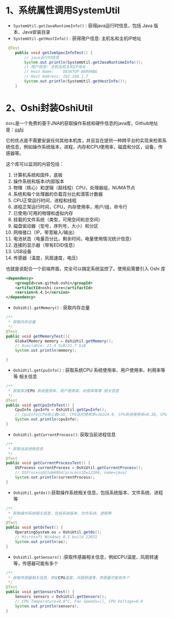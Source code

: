 # 1、系统属性调用SystemUtil

- `SystemUtil.getJavaRuntimeInfo()` : 获得java运行时信息，包括 Java 版本、Java安装目录
- `SystemUtil.getHostInfo()` : 获得用户信息: 主机名和主机IP地址

```java
 @Test
    public void getJvmSpecInfoTest() {
        // java运行时信息
        System.out.println(SystemUtil.getJavaRuntimeInfo());
        // 用户信息: 主机名和主机IP地址
        // Host Name:    DESKTOP-BKR9RBG
        // Host Address: 192.168.1.7
        System.out.println(SystemUtil.getHostInfo());
    }
```





# 2、Oshi封装OshiUtil

`Oshi`是一个免费的基于JNA的获取操作系统和硬件信息的java库，Github地址是：[oshi](https://github.com/oshi/oshi)

它的优点是不需要安装任何其他本机库，并且旨在提供一种跨平台的实现来检索系统信息，例如操作系统版本，进程，内存和CPU使用率，磁盘和分区，设备，传感器等。

这个库可以监测的内容包括：

1. 计算机系统和固件，底板
2. 操作系统和版本/内部版本
3. 物理（核心）和逻辑（超线程）CPU，处理器组，NUMA节点
4. 系统和每个处理器的负载百分比和滴答计数器
5. CPU正常运行时间，进程和线程
6. 进程正常运行时间，CPU，内存使用率，用户/组，命令行
7. 已使用/可用的物理和虚拟内存
8. 挂载的文件系统（类型，可用空间和总空间）
9. 磁盘驱动器（型号，序列号，大小）和分区
10. 网络接口（IP，带宽输入/输出）
11. 电池状态（电量百分比，剩余时间，电量使用情况统计信息）
12. 连接的显示器（带有EDID信息）
13. USB设备
14. 传感器（温度，风扇速度，电压）

也就是说配合一个前端界面，完全可以搞定系统监控了。使用前需要引入 Oshi 库

```xml
<dependency>
	<groupId>com.github.oshi</groupId>
	<artifactId>oshi-core</artifactId>
	<version>6.4.1</version>
</dependency>
```



- `OshiUtil.getMemory()` : 获取内存总量

```java
/**
 * 获取内存总量
 */
@Test
public void getMemoryTest(){
    GlobalMemory memory = OshiUtil.getMemory();
    // Available: 21.4 GiB/31.7 GiB
    System.out.println(memory);

}
```

- `OshiUtil.getCpuInfo()` : 获取系统CPU 系统使用率、用户使用率、利用率等等 相关信息

```java
/**
 * 获取系统CPU 系统使用率、用户使用率、利用率等等 相关信息
 */
@Test
public void getCpuInfoTest() {
    CpuInfo cpuInfo = OshiUtil.getCpuInfo();
    // CpuInfo{CPU核心数=16, CPU总的使用率=16324.0, CPU系统使用率=0.38, CPU用户使用率=0.57, CPU当前等待率=0.0, CPU当前空闲率=98.96, CPU利用率=1.04, CPU型号信息='13th Gen Intel(R) Core(TM) i5-13490F
    System.out.println(cpuInfo);
}
```

- `OshiUtil.getCurrentProcess()`: 获取当前进程信息

```java
/**
 * 获取当前进程信息
 */
@Test
public void getCurrentProcessTest() {
    OSProcess currentProcess = OshiUtil.getCurrentProcess();
    // OSProcess@21de60b4[processID=12284, name=java]
    System.out.println(currentProcess);
}
```



- `OshiUtil.getOs()`:获取操作系统相关信息，包括系统版本、文件系统、进程等

```java
/**
 * 获取操作系统相关信息，包括系统版本、文件系统、进程等
 */
@Test
public void getOsTest() {
    OperatingSystem os = OshiUtil.getOs();
    // Microsoft Windows 8.1 build 22631
    System.out.println(os);
}
```

- `OshiUtil.getSensors()` :获取传感器相关信息，例如CPU温度、风扇转速等，传感器可能有多个

```java
/**
 * 获取传感器相关信息，例如CPU温度、风扇转速等，传感器可能有多个
 */
@Test
public void getSensorsTest() {
    Sensors sensors = OshiUtil.getSensors();
    // CPU Temperature=0.0°C, Fan Speeds=[], CPU Voltage=0.0
    System.out.println(sensors);
}
```































































































